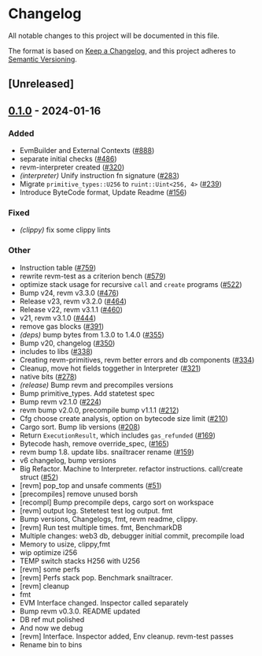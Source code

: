 # Changelog
All notable changes to this project will be documented in this file.

The format is based on [Keep a Changelog](https://keepachangelog.com/en/1.0.0/),
and this project adheres to [Semantic Versioning](https://semver.org/spec/v2.0.0.html).

## [Unreleased]

## [0.1.0](https://github.com/Wollac/revm/releases/tag/revm-test-v0.1.0) - 2024-01-16

### Added
- EvmBuilder and External Contexts ([#888](https://github.com/Wollac/revm/pull/888))
- separate initial checks ([#486](https://github.com/Wollac/revm/pull/486))
- revm-interpreter created ([#320](https://github.com/Wollac/revm/pull/320))
- *(interpreter)* Unify instruction fn signature ([#283](https://github.com/Wollac/revm/pull/283))
- Migrate `primitive_types::U256` to `ruint::Uint<256, 4>` ([#239](https://github.com/Wollac/revm/pull/239))
- Introduce ByteCode format, Update Readme ([#156](https://github.com/Wollac/revm/pull/156))

### Fixed
- *(clippy)* fix some clippy lints

### Other
- Instruction table ([#759](https://github.com/Wollac/revm/pull/759))
- rewrite revm-test as a criterion bench ([#579](https://github.com/Wollac/revm/pull/579))
- optimize stack usage for recursive `call` and `create` programs ([#522](https://github.com/Wollac/revm/pull/522))
- Bump v24, revm v3.3.0 ([#476](https://github.com/Wollac/revm/pull/476))
- Release v23, revm v3.2.0 ([#464](https://github.com/Wollac/revm/pull/464))
- Release v22, revm v3.1.1 ([#460](https://github.com/Wollac/revm/pull/460))
- v21, revm v3.1.0 ([#444](https://github.com/Wollac/revm/pull/444))
- remove gas blocks ([#391](https://github.com/Wollac/revm/pull/391))
- *(deps)* bump bytes from 1.3.0 to 1.4.0 ([#355](https://github.com/Wollac/revm/pull/355))
- Bump v20, changelog ([#350](https://github.com/Wollac/revm/pull/350))
- includes to libs ([#338](https://github.com/Wollac/revm/pull/338))
- Creating revm-primitives, revm better errors and db components  ([#334](https://github.com/Wollac/revm/pull/334))
- Cleanup, move hot fields toggether in Interpreter ([#321](https://github.com/Wollac/revm/pull/321))
- native bits ([#278](https://github.com/Wollac/revm/pull/278))
- *(release)* Bump revm and precompiles versions
- Bump primitive_types. Add statetest spec
- Bump revm v2.1.0 ([#224](https://github.com/Wollac/revm/pull/224))
- revm bump v2.0.0, precompile bump v1.1.1 ([#212](https://github.com/Wollac/revm/pull/212))
- Cfg choose create analysis, option on bytecode size limit ([#210](https://github.com/Wollac/revm/pull/210))
- Cargo sort. Bump lib versions ([#208](https://github.com/Wollac/revm/pull/208))
- Return `ExecutionResult`, which includes `gas_refunded` ([#169](https://github.com/Wollac/revm/pull/169))
- Bytecode hash, remove override_spec, ([#165](https://github.com/Wollac/revm/pull/165))
- revm bump 1.8. update libs. snailtracer rename ([#159](https://github.com/Wollac/revm/pull/159))
- v6 changelog, bump versions
- Big Refactor. Machine to Interpreter. refactor instructions. call/create struct ([#52](https://github.com/Wollac/revm/pull/52))
- [revm] pop_top and unsafe comments ([#51](https://github.com/Wollac/revm/pull/51))
- [precompiles] remove unused borsh
- [recompl] Bump precompile deps, cargo sort on workspace
- [revm] output log. Stetetest test log output. fmt
- Bump versions, Changelogs, fmt, revm readme, clippy.
- [revm] Run test multiple times. fmt, BenchmarkDB
- Multiple changes: web3 db, debugger initial commit, precompile load
- Memory to usize, clippy,fmt
- wip optimize i256
- TEMP switch stacks H256 with U256
- [revm] some perfs
- [revm] Perfs stack pop. Benchmark snailtracer.
- [revm] cleanup
- fmt
- EVM Interface changed. Inspector called separately
- Bump revm v0.3.0. README updated
- DB ref mut polished
- And now we debug
- [revm] Interface. Inspector added, Env cleanup. revm-test passes
- Rename bin to bins
